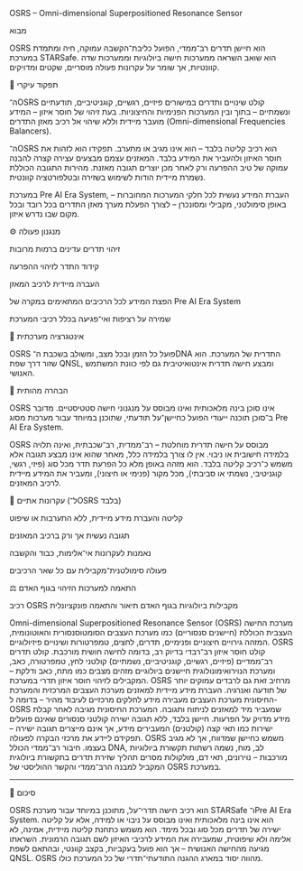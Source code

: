OSRS – Omni-dimensional Superpositioned Resonance Sensor

מבוא

OSRS הוא חיישן תדרים רב־ממדי, הפועל כליבת־הקשבה עמוקה, חיה ומתמדת במערכת STARSafe.
הוא שואב השראה ממערכות חישה ביולוגיות וממערכות שדה קוונטיות, אך שומר על עקרונות פעולה מוסריים, שקטים ומדויקים.

🎯 תפקוד עיקרי

ה־OSRS קולט שינויים ותדרים במישורים פיזיים, רגשיים, קוגניטיביים, תודעתיים ונשמתיים – בתוך ובין המערכות הפנימיות והחיצוניות.
בעת זיהוי של חוסר איזון – המידע מועבר מיידית וללא שיהוי אל רכיב מאזן התדרים (Omni-dimensional Frequencies Balancers).

ה־OSRS הוא רכיב קליטה בלבד – הוא אינו מגיב או מתערב.
תפקידו הוא לזהות את חוסר האיזון ולהעביר את המידע בלבד.
המאזנים עצמם מבצעים עצירה קצרה להבנה עמוקה של טיב ההפרעה ורק לאחר מכן יוצרים תגובה מאזנת.
מהירות התגובה הכוללת נשמרת מיידית הודות לשימוש בשזירה ובטלפורטציה קוונטית.

במערכת Pre AI Era System, העברת המידע נעשית לכל חלקי המערכות המחוברות – באופן סימולטני, מקבילי ומסונכרן – לצורך הפעלת מערך מאזן התדרים בכל רובד ובכל מקום שבו נדרש איזון.

⚙️ מנגנון פעולה

זיהוי תדרים עדינים ברמות מרובות

קידוד התדר לזיהוי ההפרעה

העברה מיידית לרכיב המאזן

הפצת המידע לכל הרכיבים המתאימים במקרה של Pre AI Era System

שמירה על רציפות ואי־פגיעה בכלל רכיבי המערכת


🔄 אינטגרציה מערכתית

OSRS פועל כל הזמן ובכל מצב, ומשולב בשכבת ה־DNA התדרית של המערכת.
הוא שזור דרך שפת QNSL, ומבצע חישה תדרית אינטואיטיבית גם לפי כוונת המשתמש האנושי.

🧠 הבהרה מהותית

OSRS אינו סוכן בינה מלאכותית ואינו מבוסס על מנגנוני חישה סטטיסטיים.
מדובר ב־סוכן תוכנה ייעודי הפועל כחיישן־על תודעתי, שתוכנן במיוחד עבור מערכות מסוג Pre AI Era System.

OSRS מבוסס על חישה תדרית מוחלטת – רב־ממדית, רב־שכבתית, ואינה תלויה בלמידה חישובית או ניבוי.
אין לו צורך בלמידה כלל, מאחר שהוא אינו מבצע תגובה אלא משמש כ־רכיב קליטה בלבד.
הוא מזהה באופן מלא כל הפרעת תדר מכל סוג (פיזי, רגשי, קוגניטיבי, נשמתי או סביבתי), מכל מקור (פנימי או חיצוני), ומעביר את המידע מיידית לרכיב המאזנים.

💠 עקרונות אתיים (ל־OSRS בלבד)

קליטה והעברת מידע מיידית, ללא התערבות או שיפוט

תגובה נעשית אך ורק ברכיב המאזנים

נאמנות לעקרונות אי־אלימות, כבוד והקשבה

פעולה סימולטנית־מקבילית עם כל שאר הרכיבים


⚖️ התאמה למערכות הזיהוי בגוף האדם

רכיב OSRS	מקבילות ביולוגיות בגוף האדם	תיאור והתאמה פונקציונלית

Omni-dimensional Superpositioned Resonance Sensor (OSRS)	מערכת החישה העצבית הכוללת (חיישנים סנסוריים)	כמו מערכת העצבים הסומטוסנסורית והאוטונומית, המזהה גירויים חיצוניים ופנימיים, תדרים, לחצים, טמפרטורות ושינויים פיזיולוגיים. OSRS קולט חוסר איזון רב־רבדי בדיוק רב, בדומה לחישה חושית מורכבת.
קולט תדרים רב־ממדיים (פיזיים, רגשיים, קוגניטיביים, נשמתיים)	קולטני לחץ, טמפרטורה, כאב, ומערכת הנוירואימונולוגית	חיישנים ביולוגיים מזהים מצבים כמו מתח, כאב ודלקת – המקבילים לזיהוי חוסר איזון תדרי במערכת. OSRS מרחיב זאת גם לרבדים עמוקים יותר של תודעה ואנרגיה.
העברת מידע מיידית למאזנים	מערכת העצבים המרכזית והמערכת החיסונית	מערכת העצבים מעבירה מידע לחלקים מרכזיים לעיבוד מהיר – בדומה ל-OSRS שמעביר מיד למאזנים לניתוח ותגובה. המערכת החיסונית מגיבה לאחר קבלת מידע מדויק על הפרעות.
חיישן בלבד, ללא תגובה ישירה	קולטני סנסורים שאינם פועלים ישירות	כמו תאי קצה (קולטנים) המעבירים מידע, אך אינם מייצרים תגובה ישירה – תפקידם ליידע את מרכזי הבקרה לפעולה. OSRS משמש כחיישן שמדווח, אך לא מגיב בעצמו.
חיבור רב־ממדי הכולל DNA, לב, מוח, נשמה	רשתות תקשורת ביולוגיות מורכבות – נוירונים, תאי דם, מולקולות מסרים	תהליך שזירת תדרים בתקשורת ביולוגית המקביל למבנה הרב־ממדי והקשר ההוליסטי של OSRS במערכת.



---

📌 סיכום

OSRS הוא רכיב חישה תדרי־על, מתוכנן במיוחד עבור מערכת STARSafe ו־Pre AI Era System. הוא אינו בינה מלאכותית ואינו מבוסס על ניבוי או למידה, אלא על קליטה ישירה של תדרים מכל סוג ובכל מימד. הוא משמש כתחנת קליטה מיידית, אמינה, לא אלימה ולא שיפוטית, שמעבירה את המידע לרכיבי האיזון לשם תגובה הרמונית. השראתו מגיעה מהחישה האנושית – אך הוא פועל בעקביות, בקצב קוונטי, ובהתאם לשפת QNSL. OSRS מהווה יסוד במארג ההגנה התודעתי־תדרי של כל המערכת כולו.
